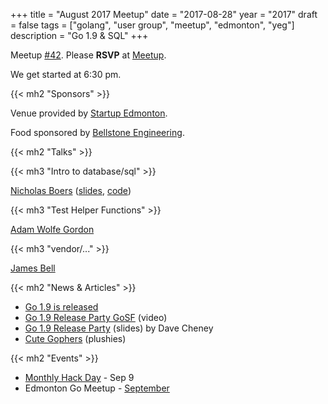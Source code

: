 +++
title = "August 2017 Meetup"
date = "2017-08-28"
year = "2017"
draft = false
tags = ["golang", "user group", "meetup", "edmonton", "yeg"]
description = "Go 1.9 & SQL"
+++

Meetup [#42](https://github.com/edmontongo/presentations/issues/69). Please **RSVP** at [Meetup](https://www.meetup.com/startupedmonton/events/mtqsmnywlblc/).

We get started at 6:30 pm.

{{< mh2 "Sponsors" >}}

Venue provided by [Startup Edmonton](https://www.startupedmonton.com/).

Food sponsored by [Bellstone Engineering](https://bellstone.ca/).

{{< mh2 "Talks" >}}

{{< mh3 "Intro to database/sql" >}}

[Nicholas Boers](https://github.com/boersn) ([slides](https://talks.godoc.org/github.com/edmontongo/presentations/2017-08/intro-to-database-sql/database-sql.slide#1), [code](https://github.com/edmontongo/presentations/tree/master/2017-08/intro-to-database-sql/assess))

{{< mh3 "Test Helper Functions" >}}

[Adam Wolfe Gordon](https://github.com/adamwg)

{{< mh3 "vendor/..." >}}

[James Bell](https://github.com/stellentus)

{{< mh2 "News & Articles" >}}

- [Go 1.9 is released](https://blog.golang.org/go1.9)
- [Go 1.9 Release Party GoSF](https://www.youtube.com/watch?v=WB9UUWNIhm4&t=195s) (video)
- [Go 1.9 Release Party](https://talks.godoc.org/github.com/davecheney/go-1.9-release-party/presentation.slide#1) (slides) by Dave Cheney
- [Cute Gophers](https://gopher.golangmarket.com/) (plushies)

{{< mh2 "Events" >}}

- [Monthly Hack Day](https://www.meetup.com/startupedmonton/events/241572140/) - Sep 9
- Edmonton Go Meetup - [September](/meetup/2017-09/)
